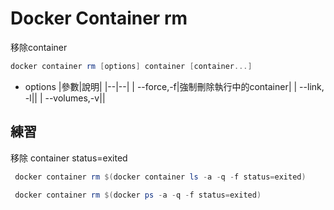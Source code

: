 # Docker Container rm

移除container 

```powershell
docker container rm [options] container [container...]
```

- options
|參數|說明|
|--|--|
| --force,-f|強制刪除執行中的container|
| --link, -l||
| --volumes,-v||

## 練習

移除 container status=exited
```powershell
 docker container rm $(docker container ls -a -q -f status=exited)
```

```powershell
 docker container rm $(docker ps -a -q -f status=exited)
```